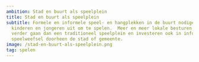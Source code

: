 ```yaml
---
ambition: Stad en buurt als speelplein
title: Stad en buurt als speelplein
subtitle: Formele en informele speel- en hangplekken in de buurt nodigen
  kinderen en jongeren uit om te spelen.  Meer en meer lokale besturen willen
  verder gaan dan een traditioneel speelplein en investeren ook in informeel
  speelweefsel doorheen de stad of gemeente.
image: /stad-en-buurt-als-speelplein.png
tag: spelen
---
```

